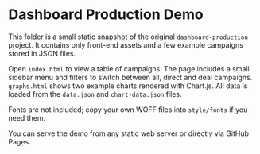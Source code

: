 # Dashboard Production Demo

This folder is a small static snapshot of the original `dashboard-production` project. It contains only front-end assets and a few example campaigns stored in JSON files.

Open `index.html` to view a table of campaigns. The page includes a small sidebar menu and filters to switch between all, direct and deal campaigns. `graphs.html` shows two example charts rendered with Chart.js. All data is loaded from the `data.json` and `chart-data.json` files.

Fonts are not included; copy your own WOFF files into `style/fonts` if you need them.

You can serve the demo from any static web server or directly via GitHub Pages.
